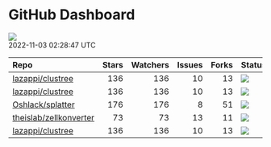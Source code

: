 GitHub Dashboard
================

![](https://github.com/lazappi/gh-dashboard/workflows/Render%20Status/badge.svg)  
2022-11-03 02:28:47 UTC

| Repo                                                                | Stars | Watchers | Issues | Forks | Status                                                                                                                                                   | Commit                                                                                                                                                           |
| :------------------------------------------------------------------ | ----: | -------: | -----: | ----: | :------------------------------------------------------------------------------------------------------------------------------------------------------- | :--------------------------------------------------------------------------------------------------------------------------------------------------------------- |
| [lazappi/clustree](https://github.com/lazappi/clustree)             |   136 |      136 |     10 |    13 | [![](https://github.com/lazappi/clustree/workflows/R-CMD-check/badge.svg)](https://github.com/lazappi/clustree/actions/runs/2567418949)                  | <a href="https://github.com/lazappi/clustree/commit/cb0256d419e0bb7129bec917f1ebaeacdf0c2842" title="Merge branch 'master' into develop">cb0256</a>              |
| [lazappi/clustree](https://github.com/lazappi/clustree)             |   136 |      136 |     10 |    13 | [![](https://github.com/lazappi/clustree/workflows/pkgdown/badge.svg)](https://github.com/lazappi/clustree/actions/runs/2567418946)                      | <a href="https://github.com/lazappi/clustree/commit/cb0256d419e0bb7129bec917f1ebaeacdf0c2842" title="Merge branch 'master' into develop">cb0256</a>              |
| [Oshlack/splatter](https://github.com/Oshlack/splatter)             |   176 |      176 |      8 |    51 | [![](https://github.com/Oshlack/splatter/workflows/R-CMD-check-bioc/badge.svg)](https://github.com/Oshlack/splatter/actions/runs/3332259024)             | <a href="https://github.com/Oshlack/splatter/commit/1768d11cdd5e7e763b9203a11d2d225d60ba911e" title="Update NEWS for Bioconductor 3.16 release">1768d1</a>       |
| [theislab/zellkonverter](https://github.com/theislab/zellkonverter) |    73 |       73 |     13 |    11 | [![](https://github.com/theislab/zellkonverter/workflows/R-CMD-check-bioc/badge.svg)](https://github.com/theislab/zellkonverter/actions/runs/3332157277) | <a href="https://github.com/theislab/zellkonverter/commit/071ebe26dceca820136a2f2f35edd7df1777f18b" title="Update NEWS for Bioconductor 3.16 release">071ebe</a> |
| [lazappi/clustree](https://github.com/lazappi/clustree)             |   136 |      136 |     10 |    13 | [![](https://github.com/lazappi/clustree/workflows/test-coverage/badge.svg)](https://github.com/lazappi/clustree/actions/runs/2567418948)                | <a href="https://github.com/lazappi/clustree/commit/cb0256d419e0bb7129bec917f1ebaeacdf0c2842" title="Merge branch 'master' into develop">cb0256</a>              |
